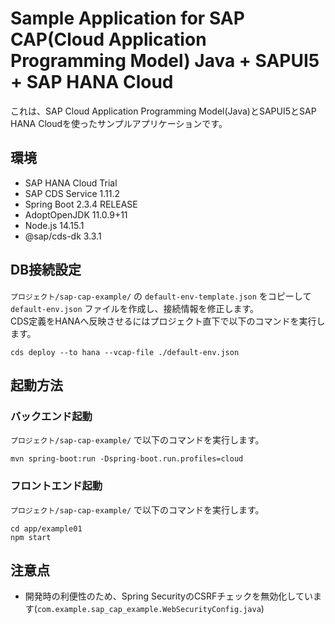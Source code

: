 # Sample Application for SAP CAP(Cloud Application Programming Model) Java + SAPUI5 + SAP HANA Cloud 

これは、SAP Cloud Application Programming Model(Java)とSAPUI5とSAP HANA Cloudを使ったサンプルアプリケーションです。

## 環境

- SAP HANA Cloud Trial
- SAP CDS Service 1.11.2
- Spring Boot 2.3.4 RELEASE
- AdoptOpenJDK 11.0.9+11
- Node.js 14.15.1
- @sap/cds-dk 3.3.1

## DB接続設定

`プロジェクト/sap-cap-example/` の `default-env-template.json` をコピーして `default-env.json` ファイルを作成し、接続情報を修正します。  
CDS定義をHANAへ反映させるにはプロジェクト直下で以下のコマンドを実行します。

```shell
cds deploy --to hana --vcap-file ./default-env.json
```

## 起動方法

### バックエンド起動

`プロジェクト/sap-cap-example/` で以下のコマンドを実行します。

```shell
mvn spring-boot:run -Dspring-boot.run.profiles=cloud
```

### フロントエンド起動

`プロジェクト/sap-cap-example/` で以下のコマンドを実行します。

```shell
cd app/example01
npm start
```

## 注意点

- 開発時の利便性のため、Spring SecurityのCSRFチェックを無効化しています(`com.example.sap_cap_example.WebSecurityConfig.java`)
